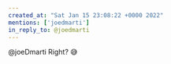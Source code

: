 ```yaml
---
created_at: "Sat Jan 15 23:08:22 +0000 2022"
mentions: ['joedmarti']
in_reply_to: @joedmarti
---
```


@joeDmarti Right? 😅